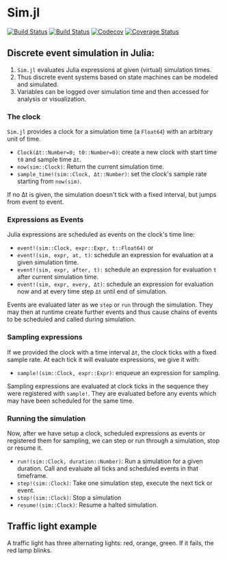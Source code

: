 # Sim.jl

[![Build Status](https://travis-ci.com/pbayer/Sim.jl.svg?branch=master)](https://travis-ci.com/pbayer/Sim.jl)
[![Build Status](https://ci.appveyor.com/api/projects/status/github/pbayer/Sim.jl?svg=true)](https://ci.appveyor.com/project/pbayer/Sim-jl)
[![Codecov](https://codecov.io/gh/pbayer/Sim.jl/branch/master/graph/badge.svg)](https://codecov.io/gh/pbayer/Sim.jl)
[![Coverage Status](https://coveralls.io/repos/github/pbayer/Sim.jl/badge.svg?branch=master)](https://coveralls.io/github/pbayer/Sim.jl?branch=master)

## Discrete event simulation in Julia:

1. `Sim.jl` evaluates Julia expressions at given (virtual) simulation times.
2. Thus discrete event systems based on state machines can be modeled and simulated.
3. Variables can be logged over simulation time and then accessed for
analysis or visualization.

### The clock

`Sim.jl` provides a clock for a simulation time  (a `Float64`) with an arbitrary unit of time.

- `Clock(Δt::Number=0; t0::Number=0)`: create a new clock with start time `t0` and sample time `Δt`.
- `now(sim::Clock)`: Return the current simulation time.
- `sample_time!(sim::Clock, Δt::Number)`: set the clock's sample rate starting from `now(sim)`.

If no Δt is given, the simulation doesn't tick with a fixed interval, but jumps from event to event.

### Expressions as Events

Julia expressions are scheduled as events on the clock's time line:

- `event!(sim::Clock, expr::Expr, t::Float64)` or
- `event!(sim, expr, at, t)`: schedule an expression for evaluation at a given simulation time.
- `event!(sim, expr, after, t):` schedule an expression for evaluation `t` after current simulation time.
- `event!(sim, expr, every, Δt)`: schedule an expression for evaluation now and at every time step `Δt` until end of simulation.

Events are evaluated later as we `step` or `run` through the simulation. They may then at runtime create further events and thus cause chains of events to be scheduled and called during simulation.

### Sampling expressions

If we provided the clock with a time interval `Δt`, the clock ticks with a fixed sample rate. At each tick it will evaluate expressions, we give it with:

- `sample!(sim::Clock, expr::Expr)`: enqueue an expression for sampling.

Sampling expressions are evaluated at clock ticks in the sequence they were registered with `sample!`. They are evaluated before any events which may have been scheduled for the same time.

### Running the simulation

Now, after we have setup a clock, scheduled expressions as events or registered them for sampling, we can step or run through a simulation, stop or resume it.

- `run!(sim::Clock, duration::Number)`: Run a simulation for a given duration. Call and evaluate all ticks and scheduled events in that timeframe.
- `step!(sim::Clock)`: Take one simulation step, execute the next tick or event.
- `stop!(sim::Clock)`: Stop a simulation
- `resume!(sim::Clock)`: Resume a halted simulation.

## Traffic light example

A traffic light has three alternating lights: red, orange, green. If it fails, the red lamp blinks.
